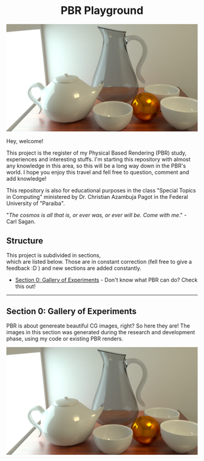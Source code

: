 <h1 align="center">PBR Playground</h1>

<img src="https://github.com/Gabrielnero000/PBR-Playground/blob/master/section-0/first.png?raw=true">

Hey, welcome! 

This project is the register of my Physical Based Rendering (PBR) study, experiences and interesting stuffs. I'm starting this repository with almost any knowledge in this area, so this will be a long way down in the PBR's world. I hope you enjoy this travel and fell free to question, comment and  add knowledge! 

This repository is also for educational purposes in the class "Special Topics in Computing" ministered by Dr. Christian Azambuja Pagot in the  Federal University of "Paraíba".

"_The cosmos is all that is, or ever was, or ever will be. Come with me_." - Carl Sagan.

## Structure
This project is subdivided in sections,   
which are listed below. Those are in constant correction (fell free to give a feedback :D ) and new sections are added constantly.

* [Section 0: Gallery of Experiments](https://github.com/Gabrielnero000/Computacao-Grafica#parte-2-pipeline-gr%C3%A1fico-calma-ele-n%C3%A3o-morde) - Don't know what PBR can do? Check this out!

---
## Section 0: Gallery of Experiments
PBR is about genereate beautiful CG images, right? So here they are! The images in this section was generated during the research and development phase, using my code or existing PBR renders.

<img src="https://github.com/Gabrielnero000/PBR-Playground/blob/master/section-0/first.png?raw=true">
<!--stackedit_data:
eyJoaXN0b3J5IjpbMTI4NDM1MDUzOSwtMTY4MDQ4OTAyOSwtMj
U3MDY2NTc1LDE4NTg0OTExNjgsMTYzMzg3MzE0MF19
-->